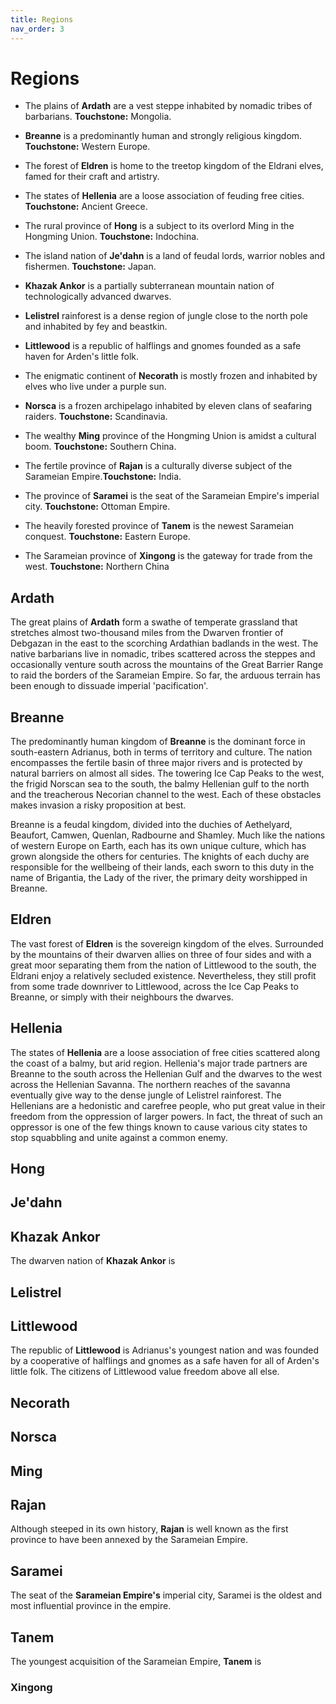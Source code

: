 ```yaml
---
title: Regions
nav_order: 3
---
```


# Regions

* The plains of **Ardath** are a vest steppe inhabited by nomadic tribes of barbarians. **Touchstone:** Mongolia.

* **Breanne** is a predominantly human and strongly religious kingdom. **Touchstone:** Western Europe.

* The forest of **Eldren** is home to the treetop kingdom of the Eldrani elves, famed for their craft and artistry.

* The states of **Hellenia** are a loose association of feuding free cities. **Touchstone:** Ancient Greece.

* The rural province of **Hong** is a subject to its overlord Ming in the Hongming Union. **Touchstone:** Indochina.

* The island nation of **Je'dahn** is a land of feudal lords, warrior nobles and fishermen. **Touchstone:** Japan.

* **Khazak Ankor** is a partially subterranean mountain nation of technologically advanced dwarves.

* **Lelistrel** rainforest is a dense region of jungle close to the north pole and inhabited by fey and beastkin.

* **Littlewood** is a republic of halflings and gnomes founded as a safe haven for Arden's little folk.

* The enigmatic continent of **Necorath** is mostly frozen and inhabited by elves who live under a purple sun.

* **Norsca** is a frozen archipelago inhabited by eleven clans of seafaring raiders. **Touchstone:** Scandinavia.

* The wealthy **Ming** province of the Hongming Union is amidst a cultural boom. **Touchstone:** Southern China.

* The fertile province of **Rajan** is a culturally diverse subject of the Sarameian Empire.**Touchstone:** India.

* The province of **Saramei** is the seat of the Sarameian Empire's imperial city. **Touchstone:** Ottoman Empire.

* The heavily forested province of **Tanem** is the newest Sarameian conquest. **Touchstone:** Eastern Europe.

* The Sarameian province of **Xingong** is the gateway for trade from the west. **Touchstone:** Northern China

## Ardath
The great plains of **Ardath** form a swathe of temperate grassland that stretches almost two-thousand miles from the Dwarven frontier of Debgazan in the east to the scorching Ardathian badlands in the west. The native barbarians live in nomadic, tribes scattered across the steppes and occasionally venture south across the mountains of the Great Barrier Range to raid the borders of the Sarameian Empire. So far, the arduous terrain has been enough to dissuade imperial 'pacification'.

## Breanne
The predominantly human kingdom of **Breanne** is the dominant force in south-eastern Adrianus, both in terms of territory and culture. The nation encompasses the fertile basin of three major rivers and is protected by natural barriers on almost all sides. The towering Ice Cap Peaks to the west, the frigid Norscan sea to the south, the balmy Hellenian gulf to the north and the treacherous Necorian channel to the west. Each of these obstacles makes invasion a risky proposition at best.

Breanne is a feudal kingdom, divided into the duchies of Aethelyard, Beaufort, Camwen, Quenlan, Radbourne and Shamley. Much like the nations of western Europe on Earth, each has its own unique culture, which has grown alongside the others for centuries. The knights of each duchy are responsible for the wellbeing of their lands, each sworn to this duty in the name of Brigantia, the Lady of the river, the primary deity worshipped in Breanne.

## Eldren
The vast forest of **Eldren** is the sovereign kingdom of the elves. Surrounded by the mountains of their dwarven allies on three of four sides and with a great moor separating them from the nation of Littlewood to the south, the Eldrani enjoy a relatively secluded existence. Nevertheless, they still profit from some trade downriver to Littlewood, across the Ice Cap Peaks to Breanne, or simply with their neighbours the dwarves.

## Hellenia
The states of **Hellenia** are a loose association of free cities scattered along the coast of a balmy, but arid region. Hellenia's major trade partners are Breanne to the south across the Hellenian Gulf and the dwarves to the west across the Hellenian Savanna. The northern reaches of the savanna eventually give way to the dense jungle of Lelistrel rainforest. The Hellenians are a hedonistic and carefree people, who put great value in their freedom from the oppression of larger powers. In fact, the threat of such an oppressor is one of the few things known to cause various city states to stop squabbling and unite against a common enemy.

## Hong


## Je'dahn


## Khazak Ankor
The dwarven nation of **Khazak Ankor** is

## Lelistrel


## Littlewood
The republic of **Littlewood** is Adrianus's youngest nation and was founded by a cooperative of halflings and gnomes as a safe haven for all of Arden's little folk. The citizens of Littlewood value freedom above all else.

## Necorath

## Norsca

## Ming

## Rajan
Although steeped in its own history, **Rajan** is well known as the first province to have been annexed by the Sarameian Empire.

## Saramei
The seat of the **Sarameian Empire's** imperial city, Saramei is the oldest and most influential province in the empire.

## Tanem
The youngest acquisition of the Sarameian Empire, **Tanem** is

### Xingong
